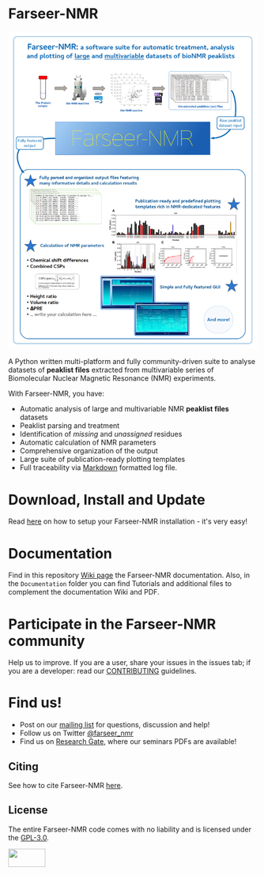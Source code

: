 # Farseer-NMR

![FarSeer Banner](https://github.com/Farseer-NMR/FarSeer-NMR/blob/master/Documentation/Figures/GitHub_Farseer-NMR_Workflow.png?raw=true)

A Python written multi-platform and fully community-driven suite to analyse datasets of **peaklist files** extracted from multivariable series of Biomolecular Nuclear Magnetic Resonance (NMR) experiments. 

With Farseer-NMR, you have:

* Automatic analysis of large and multivariable NMR **peaklist files** datasets
* Peaklist parsing and treatment
* Identification of _missing_ and _unassigned_ residues
* Automatic calculation of NMR parameters
* Comprehensive organization of the output
* Large suite of publication-ready plotting templates
* Full traceability via [Markdown](https://en.wikipedia.org/wiki/Markdown) formatted log file.

# Download, Install and Update

Read [here](https://github.com/Farseer-NMR/FarSeer-NMR/wiki/Download,-Install-and-Update) on how to setup your Farseer-NMR installation - it's very easy!

# Documentation

Find in this repository [Wiki page](https://github.com/Farseer-NMR/FarSeer-NMR/wiki) the Farseer-NMR documentation. Also, in the `Documentation` folder you can find Tutorials and additional files to complement the documentation Wiki and PDF.

# Participate in the Farseer-NMR community

Help us to improve. If you are a user, share your issues in the issues tab; if you are a developer: read our [CONTRIBUTING](https://github.com/Farseer-NMR/FarSeer-NMR/blob/master/CONTRIBUTING.md) guidelines. 

# Find us!

- Post on our [mailing list](https://groups.google.com/forum/#!forum/farseer-nmr) for questions, discussion and help!
- Follow us on Twitter [@farseer_nmr](https://twitter.com/farseer_nmr)
- Find us on [Research Gate](https://www.researchgate.net/project/Farseer-NMR-automatic-treatment-and-plotting-of-large-scale-NMR-titration-data), where our seminars PDFs are available!

## Citing

See how to cite Farseer-NMR [here](https://github.com/Farseer-NMR/FarSeer-NMR/wiki/Citing).

## License

The entire Farseer-NMR code comes with no liability and is licensed under the [GPL-3.0](https://github.com/Farseer-NMR/FarSeer-NMR/blob/master/COPYING).

<a href="https://www.gnu.org/licenses/gpl-3.0.en.html"><img src="https://upload.wikimedia.org/wikipedia/commons/thumb/9/93/GPLv3_Logo.svg/1200px-GPLv3_Logo.svg.png" width="75" height="37"></a>
